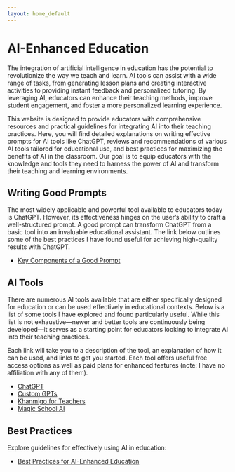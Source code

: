 ```yaml
---
layout: home_default
---
```


# AI-Enhanced Education

The integration of artificial intelligence in education has the potential to revolutionize the way we teach and learn. AI tools can assist with a wide range of tasks, from generating lesson plans and creating interactive activities to providing instant feedback and personalized tutoring. By leveraging AI, educators can enhance their teaching methods, improve student engagement, and foster a more personalized learning experience.

This website is designed to provide educators with comprehensive resources and practical guidelines for integrating AI into their teaching practices. Here, you will find detailed explanations on writing effective prompts for AI tools like ChatGPT, reviews and recommendations of various AI tools tailored for educational use, and best practices for maximizing the benefits of AI in the classroom. Our goal is to equip educators with the knowledge and tools they need to harness the power of AI and transform their teaching and learning environments.

## Writing Good Prompts

The most widely applicable and powerful tool available to educators today is ChatGPT. However, its effectiveness hinges on the user’s ability to craft a well-structured prompt. A good prompt can transform ChatGPT from a basic tool into an invaluable educational assistant. The link below outlines some of the best practices I have found useful for achieving high-quality results with ChatGPT.

- [Key Components of a Good Prompt](./md_files/writing_prompts.html)

## AI Tools

There are numerous AI tools available that are either specifically designed for education or can be used effectively in educational contexts. Below is a list of some tools I have explored and found particularly useful. While this list is not exhaustive—newer and better tools are continuously being developed—it serves as a starting point for educators looking to integrate AI into their teaching practices.

Each link will take you to a description of the tool, an explanation of how it can be used, and links to get you started. Each tool offers useful free access options as well as paid plans for enhanced features (note: I have no affiliation with any of them).

- [ChatGPT](./md_files/ChatGPT.html)
- [Custom GPTs]()
- [Khanmigo for Teachers]()
- [Magic School AI](./md_files/MagicSchoolAI.html)

## Best Practices

Explore guidelines for effectively using AI in education:

- [Best Practices for AI-Enhanced Education](./md_files/best_practices.html)
